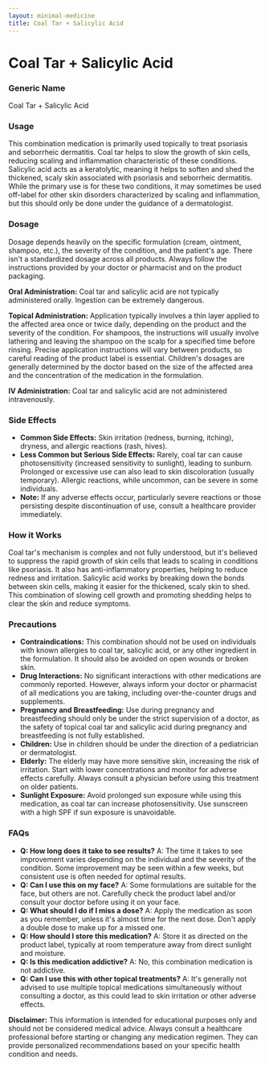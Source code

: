 ```yaml
---
layout: minimal-medicine
title: Coal Tar + Salicylic Acid
---
```


# Coal Tar + Salicylic Acid
### Generic Name
Coal Tar + Salicylic Acid

### Usage
This combination medication is primarily used topically to treat psoriasis and seborrheic dermatitis.  Coal tar helps to slow the growth of skin cells, reducing scaling and inflammation characteristic of these conditions. Salicylic acid acts as a keratolytic, meaning it helps to soften and shed the thickened, scaly skin associated with psoriasis and seborrheic dermatitis.  While the primary use is for these two conditions, it may sometimes be used off-label for other skin disorders characterized by scaling and inflammation, but this should only be done under the guidance of a dermatologist.

### Dosage
Dosage depends heavily on the specific formulation (cream, ointment, shampoo, etc.), the severity of the condition, and the patient's age.  There isn't a standardized dosage across all products.  Always follow the instructions provided by your doctor or pharmacist and on the product packaging.  

**Oral Administration:** Coal tar and salicylic acid are not typically administered orally.  Ingestion can be extremely dangerous.

**Topical Administration:** Application typically involves a thin layer applied to the affected area once or twice daily, depending on the product and the severity of the condition.  For shampoos, the instructions will usually involve lathering and leaving the shampoo on the scalp for a specified time before rinsing.  Precise application instructions will vary between products, so careful reading of the product label is essential.  Children's dosages are generally determined by the doctor based on the size of the affected area and the concentration of the medication in the formulation.

**IV Administration:** Coal tar and salicylic acid are not administered intravenously.

### Side Effects

* **Common Side Effects:** Skin irritation (redness, burning, itching), dryness, and allergic reactions (rash, hives).
* **Less Common but Serious Side Effects:**  Rarely, coal tar can cause photosensitivity (increased sensitivity to sunlight), leading to sunburn.  Prolonged or excessive use can also lead to skin discoloration (usually temporary).  Allergic reactions, while uncommon, can be severe in some individuals.
* **Note:** If any adverse effects occur, particularly severe reactions or those persisting despite discontinuation of use, consult a healthcare provider immediately.


### How it Works
Coal tar's mechanism is complex and not fully understood, but it's believed to suppress the rapid growth of skin cells that leads to scaling in conditions like psoriasis.  It also has anti-inflammatory properties, helping to reduce redness and irritation.  Salicylic acid works by breaking down the bonds between skin cells, making it easier for the thickened, scaly skin to shed. This combination of slowing cell growth and promoting shedding helps to clear the skin and reduce symptoms.

### Precautions
* **Contraindications:**  This combination should not be used on individuals with known allergies to coal tar, salicylic acid, or any other ingredient in the formulation.  It should also be avoided on open wounds or broken skin.
* **Drug Interactions:**  No significant interactions with other medications are commonly reported. However, always inform your doctor or pharmacist of all medications you are taking, including over-the-counter drugs and supplements.
* **Pregnancy and Breastfeeding:**  Use during pregnancy and breastfeeding should only be under the strict supervision of a doctor, as the safety of topical coal tar and salicylic acid during pregnancy and breastfeeding is not fully established.
* **Children:**  Use in children should be under the direction of a pediatrician or dermatologist.
* **Elderly:**  The elderly may have more sensitive skin, increasing the risk of irritation.  Start with lower concentrations and monitor for adverse effects carefully.  Always consult a physician before using this treatment on older patients.
* **Sunlight Exposure:**  Avoid prolonged sun exposure while using this medication, as coal tar can increase photosensitivity.  Use sunscreen with a high SPF if sun exposure is unavoidable.


### FAQs

* **Q: How long does it take to see results?**  A:  The time it takes to see improvement varies depending on the individual and the severity of the condition.  Some improvement may be seen within a few weeks, but consistent use is often needed for optimal results.
* **Q: Can I use this on my face?** A:  Some formulations are suitable for the face, but others are not. Carefully check the product label and/or consult your doctor before using it on your face.
* **Q: What should I do if I miss a dose?** A:  Apply the medication as soon as you remember, unless it's almost time for the next dose. Don't apply a double dose to make up for a missed one.
* **Q: How should I store this medication?** A: Store it as directed on the product label, typically at room temperature away from direct sunlight and moisture.
* **Q: Is this medication addictive?** A: No, this combination medication is not addictive.
* **Q: Can I use this with other topical treatments?** A:  It's generally not advised to use multiple topical medications simultaneously without consulting a doctor, as this could lead to skin irritation or other adverse effects.


**Disclaimer:** This information is intended for educational purposes only and should not be considered medical advice. Always consult a healthcare professional before starting or changing any medication regimen.  They can provide personalized recommendations based on your specific health condition and needs.
